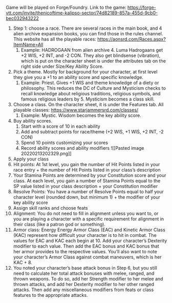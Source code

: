 Game will be played on Forge/Foundry. Link to the game: https://forge-vtt.com/invite/thenicoftime-kalipso-sector/74d82189-857a-455d-9cb0-bec032943222
1. Step 1: choose a race. There are several races in the main book, and 4 alien archive expansion books, you can find those in the rules channel. This website has all the playable races: https://aonsrd.com/Races.aspx?ItemName=All
	1. Example: HADROGAAN from alien archive 4. Luma Hadrogaans get +2 WIS, +2 INT, and -2 CON. They also get blindsense (vibration), which is put on the character sheet is under the attributes tab on the right side under Size/Key Ability Score.
2. Pick a theme. Mostly for background for your character, at first level they give you a +1 to an ability score and specific knowledge. 
	1. Example: Priest. Gives +1 WIS and theme knowledge of a diety or philosophy. This reduces the DC of Culture and Mysticism checks to recall knowledge about religious traditions, religious symbols, and famous religious leaders by 5. Mysticism becomes a class skill.
3. Choose a class. On the character sheet, it is under the Features tab. All playable classes: https://www.starjammersrd.com/classes/
	1. Example: Mystic. Wisdom becomes the key ability score.
4. Buy ability scores.
	1. Start with a score of 10 in each ability
	2. Add and subtract points for race/theme (+2 WIS, +1 WIS, +2 INT, -2 CON)
	3. Spend 10 points customizing your scores
	4. Record ability scores and ability modifiers
	 ![[Pasted image 20220213202329.png]]
5. Apply your class
6. Hit points: At 1st level, you gain the number of Hit Points listed in your race entry + the number of Hit Points listed in your class’s description
7. Your Stamina Points are determined by your Constitution score and your class. At each level, you gain a number of Stamina Points equal to the SP value listed in your class description + your Constitution modifier
8. Resolve Points: You have a number of Resolve Points equal to half your character level (rounded down, but minimum 1) + the modifier of your key ability score
9. Assign skill ranks and choose feats
10. Alignment: You do not need to fill in alignment unless you want to, or you are playing a character with a specific requirement for alignment in their class (like a patron god or something).
11. Armor class: Energy Energy Armor Class (EAC) and Kinetic Armor Class (KAC) represent how difficult your character is to hit in combat. The values for EAC and KAC each begin at 10. Add your character’s Dexterity modifier to each value. Then add the EAC bonus and KAC bonus that her armor provides to the respective values. You’ll also want to note your character’s Armor Class against combat maneuvers, which is her KAC + 8.
12. You noted your character’s base attack bonus in Step 6, but you still need to calculate her total attack bonuses with melee, ranged, and thrown weapons. To do so, add her Strength modifier to her melee and thrown attacks, and add her Dexterity modifier to her other ranged attacks. Then add any miscellaneous modifiers from feats or class features to the appropriate attacks.